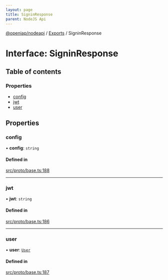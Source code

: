 ```yaml
---
layout: page
title: SigninResponse
parent: NodeJS Api
---
```

[@openiap/nodeapi](../README.html) / [Exports](../modules.html) / SigninResponse

# Interface: SigninResponse

## Table of contents

### Properties

- [config](SigninResponse.html#config)
- [jwt](SigninResponse.html#jwt)
- [user](SigninResponse.html#user)

## Properties

### config

• **config**: `string`

#### Defined in

[src/proto/base.ts:188](https://github.com/openiap/nodeapi/blob/a6b5438/src/proto/base.ts#L188)

___

### jwt

• **jwt**: `string`

#### Defined in

[src/proto/base.ts:186](https://github.com/openiap/nodeapi/blob/a6b5438/src/proto/base.ts#L186)

___

### user

• **user**: [`User`](../modules.html#user)

#### Defined in

[src/proto/base.ts:187](https://github.com/openiap/nodeapi/blob/a6b5438/src/proto/base.ts#L187)
